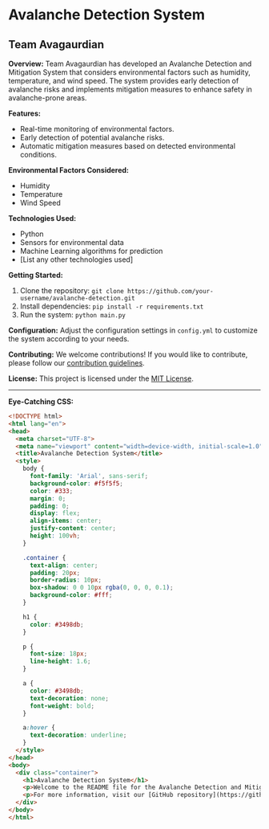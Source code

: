 # Avalanche Detection System

## Team Avagaurdian

**Overview:**
Team Avagaurdian has developed an Avalanche Detection and Mitigation System that considers environmental factors such as humidity, temperature, and wind speed. The system provides early detection of avalanche risks and implements mitigation measures to enhance safety in avalanche-prone areas.

**Features:**
- Real-time monitoring of environmental factors.
- Early detection of potential avalanche risks.
- Automatic mitigation measures based on detected environmental conditions.

**Environmental Factors Considered:**
- Humidity
- Temperature
- Wind Speed

**Technologies Used:**
- Python
- Sensors for environmental data
- Machine Learning algorithms for prediction
- [List any other technologies used]

**Getting Started:**
1. Clone the repository: `git clone https://github.com/your-username/avalanche-detection.git`
2. Install dependencies: `pip install -r requirements.txt`
3. Run the system: `python main.py`

**Configuration:**
Adjust the configuration settings in `config.yml` to customize the system according to your needs.

**Contributing:**
We welcome contributions! If you would like to contribute, please follow our [contribution guidelines](CONTRIBUTING.md).

**License:**
This project is licensed under the [MIT License](LICENSE).

---

**Eye-Catching CSS:**

```html
<!DOCTYPE html>
<html lang="en">
<head>
  <meta charset="UTF-8">
  <meta name="viewport" content="width=device-width, initial-scale=1.0">
  <title>Avalanche Detection System</title>
  <style>
    body {
      font-family: 'Arial', sans-serif;
      background-color: #f5f5f5;
      color: #333;
      margin: 0;
      padding: 0;
      display: flex;
      align-items: center;
      justify-content: center;
      height: 100vh;
    }

    .container {
      text-align: center;
      padding: 20px;
      border-radius: 10px;
      box-shadow: 0 0 10px rgba(0, 0, 0, 0.1);
      background-color: #fff;
    }

    h1 {
      color: #3498db;
    }

    p {
      font-size: 18px;
      line-height: 1.6;
    }

    a {
      color: #3498db;
      text-decoration: none;
      font-weight: bold;
    }

    a:hover {
      text-decoration: underline;
    }
  </style>
</head>
<body>
  <div class="container">
    <h1>Avalanche Detection System</h1>
    <p>Welcome to the README file for the Avalanche Detection and Mitigation System developed by Team Avagaurdian.</p>
    <p>For more information, visit our [GitHub repository](https://github.com/your-username/avalanche-detection).</p>
  </div>
</body>
</html>
